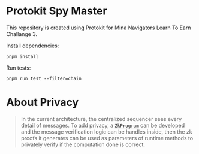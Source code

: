 # Protokit Spy Master

This repository is created using Protokit for Mina Navigators Learn To Earn Challange 3.

Install dependencies:

```shell
pnpm install
```

Run tests:

```shell
pnpm run test --filter=chain
```

# About Privacy

> In the current architecture, the centralized sequencer sees every detail of messages.
> To add privacy, a [`ZkProgram`](https://docs.minaprotocol.com/zkapps/tutorials/recursion#zkprogram) can be developed and the message verification logic can be handles inside, then the zk proofs it generates can be used as parameters of runtime methods to privately verify if the computation done is correct.
